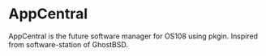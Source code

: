AppCentral
==========

AppCentral is the future software manager for OS108 using pkgin. Inspired from software-station of GhostBSD.
